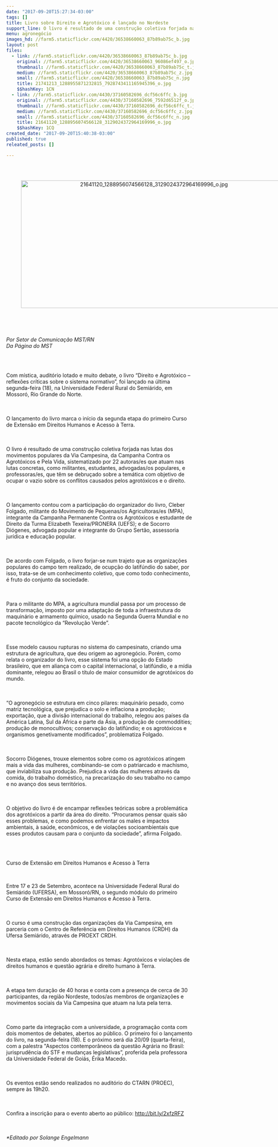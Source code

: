 ```yaml
---
date: "2017-09-20T15:27:34-03:00"
tags: []
title: Livro sobre Direito e Agrotóxico é lançado no Nordeste
support_line: O livro é resultado de uma construção coletiva forjada nas lutas dos movimentos populares da Via Campesina e da Campanha Contra os Agrotóxicos e Pela Vida.
menu: agronegócio
images_hd: //farm5.staticflickr.com/4420/36538660063_87b89ab75c_b.jpg
layout: post
files:
  - link: //farm5.staticflickr.com/4420/36538660063_87b89ab75c_b.jpg
    original: //farm5.staticflickr.com/4420/36538660063_96086ef497_o.jpg
    thumbnail: //farm5.staticflickr.com/4420/36538660063_87b89ab75c_t.jpg
    medium: //farm5.staticflickr.com/4420/36538660063_87b89ab75c_z.jpg
    small: //farm5.staticflickr.com/4420/36538660063_87b89ab75c_n.jpg
    title: 21741213_1288955871232815_7928743411165945396_o.jpg
    $$hashKey: 1CN
  - link: //farm5.staticflickr.com/4430/37160582696_dcf56c6ffc_b.jpg
    original: //farm5.staticflickr.com/4430/37160582696_7592d6512f_o.jpg
    thumbnail: //farm5.staticflickr.com/4430/37160582696_dcf56c6ffc_t.jpg
    medium: //farm5.staticflickr.com/4430/37160582696_dcf56c6ffc_z.jpg
    small: //farm5.staticflickr.com/4430/37160582696_dcf56c6ffc_n.jpg
    title: 21641120_1288956074566128_3129024372964169996_o.jpg
    $$hashKey: 1CQ
created_date: "2017-09-20T15:40:38-03:00"
published: true
releated_posts: []

---
```

<p>&nbsp;</p>

<div style="text-align:center">
<figure class="image" style="display:inline-block"><img alt="21641120_1288956074566128_3129024372964169996_o.jpg" height="343" src="//farm5.staticflickr.com/4430/37160582696_dcf56c6ffc_b.jpg" width="700" />
<figcaption></figcaption>
</figure>
</div>

<p>&nbsp;</p>

<p><br />
<em>Por Setor de Comunica&ccedil;&atilde;o MST/RN<br />
Da P&aacute;gina do MST</em></p>

<p>&nbsp;</p>

<p><br />
Com m&iacute;stica, audit&oacute;rio lotado e muito debate, o livro &ldquo;Direito e Agrot&oacute;xico &ndash; reflex&otilde;es cr&iacute;ticas sobre o sistema normativo&rdquo;, foi lan&ccedil;ado na &uacute;ltima segunda-feira (18), na Universidade Federal Rural do Semi&aacute;rido, em Mossor&oacute;, Rio Grande do Norte.</p>

<p><br />
<br />
O lan&ccedil;amento do livro marca o in&iacute;cio da segunda etapa do primeiro Curso de Extens&atilde;o em Direitos Humanos e Acesso &agrave; Terra.</p>

<p><br />
<br />
O livro &eacute; resultado de uma constru&ccedil;&atilde;o coletiva forjada nas lutas dos movimentos populares da Via Campesina, da Campanha Contra os Agrot&oacute;xicos e Pela Vida, sistematizado por 22 autoras/es que atuam nas lutas concretas, como militantes, estudantes, advogadas/os populares, e professoras/es, que t&ecirc;m se debru&ccedil;ado sobre a tem&aacute;tica com objetivo de ocupar o vazio sobre os conflitos causados pelos agrot&oacute;xicos e o direito.</p>

<p><br />
<br />
O lan&ccedil;amento contou com a participa&ccedil;&atilde;o do organizador do livro, Cleber Folgado, militante do Movimento de Pequenas/os Agricultoras/es (MPA), integrante da Campanha Permanente Contra os Agrot&oacute;xicos e estudante de Direito da Turma Elizabeth Texeira/PRONERA (UEFS); e de Socorro Di&oacute;genes, advogada popular e integrante do Grupo Sert&atilde;o, assessoria jur&iacute;dica e educa&ccedil;&atilde;o popular.&nbsp;</p>

<p><br />
<br />
De acordo com Folgado, o livro forjar-se num trajeto que as organiza&ccedil;&otilde;es populares do campo tem realizado, de ocup&ccedil;&atilde;o do latif&uacute;ndio do saber, por isso, trata-se de um conhecimento coletivo, que como todo conhecimento, &eacute; fruto do conjunto da sociedade.</p>

<p><br />
<br />
Para o militante do MPA, a agricultura mundial passa por um processo de transforma&ccedil;&atilde;o, imposto por uma adapta&ccedil;&atilde;o de toda a infraestrutura do maquin&aacute;rio e armamento qu&iacute;mico, usado na Segunda Guerra Mundial e no pacote tecnol&oacute;gico da &ldquo;Revolu&ccedil;&atilde;o Verde&rdquo;.</p>

<p><br />
<br />
Esse modelo causou rupturas no sistema do campesinato, criando uma estrutura de agricultura, que deu origem ao agroneg&oacute;cio. Por&eacute;m, como relata o organizador do livro, esse sistema foi uma op&ccedil;&atilde;o do Estado brasileiro, que em alian&ccedil;a com o capital internacional, o latif&uacute;ndio, e a m&iacute;dia dominante, relegou ao Brasil o t&iacute;tulo de maior consumidor de agrot&oacute;xicos do mundo.</p>

<p><br />
<br />
&ldquo;O agroneg&oacute;cio se estrutura em cinco pilares: maquin&aacute;rio pesado, como matriz tecnol&oacute;gica, que prejudica o solo e inflaciona a produ&ccedil;&atilde;o; exporta&ccedil;&atilde;o, que a divis&atilde;o internacional do trabalho, relegou aos pa&iacute;ses da Am&eacute;rica Latina, Sul da &Aacute;frica e parte da &Aacute;sia, a produ&ccedil;&atilde;o de commoddities; produ&ccedil;&atilde;o de monocultivos; conserva&ccedil;&atilde;o do latif&uacute;ndio; e os agrot&oacute;xicos e organismos genetivamente modificados&rdquo;, problematiza Folgado.</p>

<p><br />
<br />
Socorro Di&oacute;genes, trouxe elementos sobre como os agrot&oacute;xicos atingem mais a vida das mulheres, combinando-se com o patriarcado e machismo, que inviabiliza sua produ&ccedil;&atilde;o. Prejudica a vida das mulheres atrav&eacute;s da comida, do trabalho dom&eacute;stico, na precariza&ccedil;&atilde;o do seu trabalho no campo e no avan&ccedil;o dos seus territ&oacute;rios.&nbsp;</p>

<p><br />
<br />
O objetivo do livro &eacute; de encampar reflex&otilde;es te&oacute;ricas sobre a problem&aacute;tica dos agrot&oacute;xicos a partir da &aacute;rea do direito. &ldquo;Procuramos pensar quais s&atilde;o esses problemas, e como podemos enfrentar os males e impactos ambientais, &agrave; sa&uacute;de, econ&ocirc;micos, e de viola&ccedil;&otilde;es socioambientais que esses produtos causam para o conjunto da sociedade&rdquo;, afirma Folgado.</p>

<p>&nbsp;</p>

<p><br />
Curso de Extens&atilde;o em Direitos Humanos e Acesso &agrave; Terra&nbsp;</p>

<p>&nbsp;</p>

<p>Entre 17 e 23 de Setembro, acontece na Universidade Federal Rural do Semi&aacute;rido (UFERSA), em Mossor&oacute;/RN, o segundo m&oacute;dulo do primeiro Curso de Extens&atilde;o em Direitos Humanos e Acesso &agrave; Terra.</p>

<p><br />
<br />
O curso &eacute; uma constru&ccedil;&atilde;o das organiza&ccedil;&otilde;es da Via Campesina, em parceria com o Centro de Refer&ecirc;ncia em Direitos Humanos (CRDH) da Ufersa Semi&aacute;rido, atrav&eacute;s de PROEXT CRDH.</p>

<p><br />
<br />
Nesta etapa, est&atilde;o sendo abordados os temas: Agrot&oacute;xicos e viola&ccedil;&otilde;es de direitos humanos e quest&atilde;o agr&aacute;ria e direito humano &agrave; Terra.</p>

<p><br />
<br />
A etapa tem dura&ccedil;&atilde;o de 40 horas e conta com a presen&ccedil;a de cerca de 30 participantes, da regi&atilde;o Nordeste, todos/as membros de organiza&ccedil;&otilde;es e movimentos sociais da Via Campesina que atuam na luta pela terra.</p>

<p><br />
<br />
Como parte da integra&ccedil;&atilde;o com a universidade, a programa&ccedil;&atilde;o conta com dois momentos de debates, abertos ao p&uacute;blico. O primeiro foi o lan&ccedil;amento do livro, na segunda-feira (18). E o pr&oacute;ximo ser&aacute; dia 20/09 (quarta-feira), com a palestra &quot;Aspectos contempor&acirc;neos da quest&atilde;o Agr&aacute;ria no Brasil: jurisprud&ecirc;ncia do STF e mudan&ccedil;as legislativas&rdquo;, proferida pela professora da Universidade Federal de Goi&aacute;s, &Eacute;rika Macedo.</p>

<p><br />
<br />
Os eventos est&atilde;o sendo realizados no audit&oacute;rio do CTARN (PROEC), sempre &agrave;s 19h20.</p>

<p><br />
<br />
Confira a inscri&ccedil;&atilde;o para o evento aberto ao p&uacute;blico:&nbsp;<a href="http://bit.ly/2xfzRFZ">http://bit.ly/2xfzRFZ</a></p>

<p><br />
<br />
<em>*Editado por Solange Engelmann</em></p>
